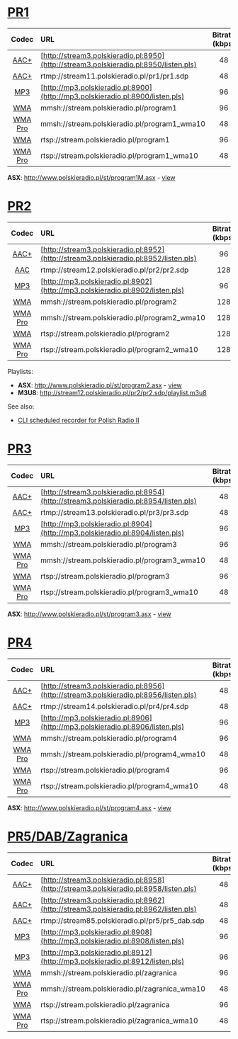 # [PR1](http://moje.polskieradio.pl/station/98/Jedynka)

| Codec | URL  | Bitrate (kbps) |
| :---: | :--- | :---: |
| [AAC+](probe/pr1-aac-http.txt) | [http://stream3.polskieradio.pl:8950](http://stream3.polskieradio.pl:8950/listen.pls) | 48 |
| [AAC+](probe/pr1-aac-rtmp.txt) | rtmp://stream11.polskieradio.pl/pr1/pr1.sdp | 48 |
| [MP3](probe/pr1-mp3.txt) | [http://mp3.polskieradio.pl:8900](http://mp3.polskieradio.pl:8900/listen.pls) | 96 |
| [WMA](probe/pr1-wma-mms.txt) | mmsh://stream.polskieradio.pl/program1 | 96 |
| [WMA Pro](probe/pr1-wma-pro-mms.txt) | mmsh://stream.polskieradio.pl/program1_wma10 | 48 |
| [WMA](probe/pr1-wma-rtsp.txt) | rtsp://stream.polskieradio.pl/program1 | 96 |
| [WMA Pro](probe/pr1-wma-pro-rtsp.txt) | rtsp://stream.polskieradio.pl/program1_wma10 | 48 |

**ASX**: http://www.polskieradio.pl/st/program1M.asx - [view](asx/program1.asx)

# [PR2](http://moje.polskieradio.pl/station/99/Dwojka)

| Codec | URL  | Bitrate (kbps) |
| :---: | :--- | :---: |
| [AAC+](probe/pr2-aac-http.txt) | [http://stream3.polskieradio.pl:8952](http://stream3.polskieradio.pl:8952/listen.pls) | 96 |
| [AAC](probe/pr2-aac-rtmp.txt) | rtmp://stream12.polskieradio.pl/pr2/pr2.sdp | 128 |
| [MP3](probe/pr2-mp3.txt) | [http://mp3.polskieradio.pl:8902](http://mp3.polskieradio.pl:8902/listen.pls) | 96 |
| [WMA](probe/pr2-wma-mms.txt) | mmsh://stream.polskieradio.pl/program2 | 128 |
| [WMA Pro](probe/pr2-wma-pro-mms.txt) | mmsh://stream.polskieradio.pl/program2_wma10 | 128 |
| [WMA](probe/pr2-wma-rtsp.txt) | rtsp://stream.polskieradio.pl/program2 | 128 |
| [WMA Pro](probe/pr2-wma-pro-rtsp.txt) | rtsp://stream.polskieradio.pl/program2_wma10 | 128 |

Playlists:

* **ASX**: http://www.polskieradio.pl/st/program2.asx - [view](asx/program2.asx)
* **M3U8**: http://stream12.polskieradio.pl/pr2/pr2.sdp/playlist.m3u8

See also:

* [CLI scheduled recorder for Polish Radio II](//github.com/trzewiczek/prrecorder)

# [PR3](http://moje.polskieradio.pl/station/100/Trojka)

| Codec | URL  | Bitrate (kbps) |
| :---: | :--- | :---: |
| [AAC+](probe/pr3-aac-http.txt) | [http://stream3.polskieradio.pl:8954](http://stream3.polskieradio.pl:8954/listen.pls) | 48 |
| [AAC+](probe/pr3-aac-rtmp.txt) | rtmp://stream13.polskieradio.pl/pr3/pr3.sdp | 48 |
| [MP3](probe/pr3-mp3.txt) | [http://mp3.polskieradio.pl:8904](http://mp3.polskieradio.pl:8904/listen.pls) | 96 |
| [WMA](probe/pr3-wma-mms.txt) | mmsh://stream.polskieradio.pl/program3 | 96 |
| [WMA Pro](probe/pr3-wma-pro-mms.txt) | mmsh://stream.polskieradio.pl/program3_wma10 | 48 |
| [WMA](probe/pr3-wma-rtsp.txt) | rtsp://stream.polskieradio.pl/program3 | 96 |
| [WMA Pro](probe/pr3-wma-pro-rtsp.txt) | rtsp://stream.polskieradio.pl/program3_wma10 | 48 |

**ASX**: http://www.polskieradio.pl/st/program3.asx - [view](asx/program3.asx)

# [PR4](http://moje.polskieradio.pl/station/101/Czworka)

| Codec | URL  | Bitrate (kbps) |
| :---: | :--- | :---: |
| [AAC+](probe/pr4-aac-http.txt) | [http://stream3.polskieradio.pl:8956](http://stream3.polskieradio.pl:8956/listen.pls) | 48 |
| [AAC+](probe/pr4-aac-rtmp.txt) | rtmp://stream14.polskieradio.pl/pr4/pr4.sdp | 48 |
| [MP3](probe/pr4-mp3.txt) | [http://mp3.polskieradio.pl:8906](http://mp3.polskieradio.pl:8906/listen.pls) | 96 |
| [WMA](probe/pr4-wma-mms.txt) | mmsh://stream.polskieradio.pl/program4 | 96 |
| [WMA Pro](probe/pr4-wma-pro-mms.txt) | mmsh://stream.polskieradio.pl/program4_wma10 | 48 |
| [WMA](probe/pr4-wma-rtsp.txt) | rtsp://stream.polskieradio.pl/program4 | 96 |
| [WMA Pro](probe/pr4-wma-pro-rtsp.txt) | rtsp://stream.polskieradio.pl/program4_wma10 | 48 |

**ASX**: http://www.polskieradio.pl/st/program4.asx - [view](asx/program4.asx)

# [PR5/DAB/Zagranica](http://moje.polskieradio.pl/station/137/Radio-Poland-DAB)

| Codec | URL  | Bitrate (kbps) |
| :---: | :--- | :---: |
| [AAC+](probe/pr5-aac-http-1.txt) | [http://stream3.polskieradio.pl:8958](http://stream3.polskieradio.pl:8958/listen.pls) | 48 |
| [AAC+](probe/pr5-aac-http-2.txt) | [http://stream3.polskieradio.pl:8962](http://stream3.polskieradio.pl:8962/listen.pls) | 48 |
| [AAC+](probe/pr5-aac-rtmp.txt) | rtmp://stream85.polskieradio.pl/pr5/pr5_dab.sdp | 48 |
| [MP3](probe/pr5-mp3-1.txt) | [http://mp3.polskieradio.pl:8908](http://mp3.polskieradio.pl:8908/listen.pls) | 96 |
| [MP3](probe/pr5-mp3-2.txt) | [http://mp3.polskieradio.pl:8912](http://mp3.polskieradio.pl:8912/listen.pls) | 96 |
| [WMA](probe/pr5-wma-mms.txt) | mmsh://stream.polskieradio.pl/zagranica | 96 |
| [WMA Pro](probe/pr5-wma-pro-mms.txt) | mmsh://stream.polskieradio.pl/zagranica_wma10 | 48 |
| [WMA](probe/pr5-wma-rtsp.txt) | rtsp://stream.polskieradio.pl/zagranica | 96 |
| [WMA Pro](probe/pr5-wma-pro-rtsp.txt) | rtsp://stream.polskieradio.pl/zagranica_wma10 | 48 |
